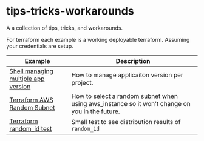# tips-tricks-workarounds
A a collection of tips, tricks, and workarounds.

For terraform each example is a working deployable terraform.  Assuming your credentials are setup.


Example | Description 
------- | -----------
[Shell managing multiple app version](./shell/multiple-application-versions) | How to manage applicaiton version per project. 
[Terraform AWS Random Subnet](./terraform/aws-random-subnet/) | How to select a random subnet when using aws_instance so it won't change on you in the future.
[Terraform random_id test](./terraform/random-id-test) | Small test to see distribution results of `random_id`